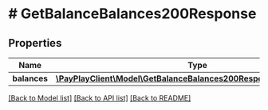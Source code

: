 # # GetBalanceBalances200Response

## Properties

Name | Type | Description | Notes
------------ | ------------- | ------------- | -------------
**balances** | [**\PayPlayClient\Model\GetBalanceBalances200ResponseBalancesInner[]**](GetBalanceBalances200ResponseBalancesInner.md) |  |

[[Back to Model list]](../../README.md#models) [[Back to API list]](../../README.md#endpoints) [[Back to README]](../../README.md)
